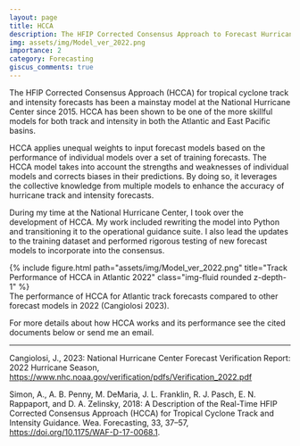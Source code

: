 ```yaml
---
layout: page
title: HCCA 
description: The HFIP Corrected Consensus Approach to Forecast Hurricanes
img: assets/img/Model_ver_2022.png
importance: 2
category: Forecasting
giscus_comments: true
---
```


The HFIP Corrected Consensus Approach (HCCA) for tropical cyclone track and intensity forecasts has been a mainstay model at the National Hurricane Center since 2015.  HCCA has been shown to be one of the more skillful models for both track and intensity in both the Atlantic and East Pacific basins. 

HCCA applies unequal weights to input forecast models based on the performance of individual models over a set of training forecasts. The HCCA model takes into account the strengths and weaknesses of individual models and corrects biases in their predictions. By doing so, it leverages the collective knowledge from multiple models to enhance the accuracy of hurricane track and intensity forecasts.

During my time at the National Hurricane Center, I took over the development of HCCA. My work included rewriting the model into Python and transitioning it to the operational guidance suite. I also lead the updates to the training dataset and performed rigorous testing of new forecast models to incorporate into the consensus.


<div class="row">
    <div class="col-sm mt-3 mt-md-0">
        {% include figure.html path="assets/img/Model_ver_2022.png" title="Track Performance of HCCA in Atlantic 2022" class="img-fluid rounded z-depth-1" %}
    </div>
</div>
<div class="caption">
    The performance of HCCA for Atlantic track forecasts compared to other forecast models in 2022 (Cangiolosi 2023). 
</div>


For more details about how HCCA works and its performance see the cited documents below or send me an email.

---
Cangiolosi, J., 2023: National Hurricane Center Forecast Verification Report: 2022 Hurricane Season, https://www.nhc.noaa.gov/verification/pdfs/Verification_2022.pdf

Simon, A., A. B. Penny, M. DeMaria, J. L. Franklin, R. J. Pasch, E. N. Rappaport, and D. A. Zelinsky, 2018: A Description of the Real-Time HFIP Corrected Consensus Approach (HCCA) for Tropical Cyclone Track and Intensity Guidance. Wea. Forecasting, 33, 37–57, https://doi.org/10.1175/WAF-D-17-0068.1.



